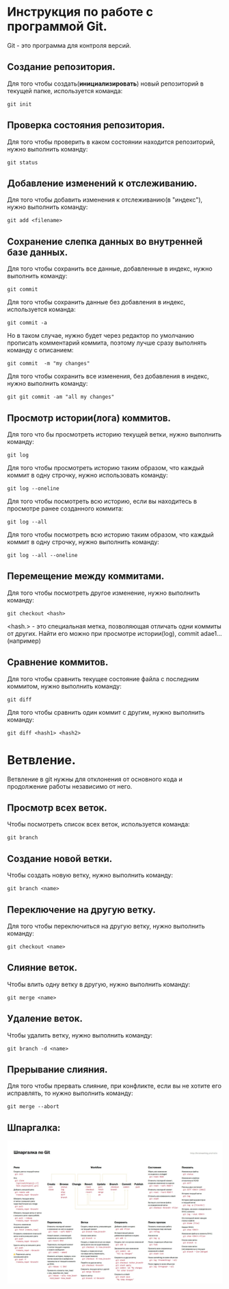 # Инструкция по работе с программой Git.

Git - это программа для контроля версий.

## Создание репозитория.

Для того чтобы создать(**инициализировать**) новый репозиторий в текущей папке,
используется команда:

    git init

## Проверка состояния репозитория.

Для того чтобы проверить в каком состоянии находится репозиторий, нужно 
выполнить команду: 
    
    git status

## Добавление изменений к отслеживанию.

Для того чтобы добавить изменения к отслеживанию(в "индекс"), нужно 
выполнить команду:

    git add <filename>

## Сохранение слепка данных во внутренней базе данных.

Для того чтобы сохранить все данные, добавленные в индекс, нужно выполнить команду:

    git commit

Для того чтобы сохранить данные без добавления в индекс, используется команда:

    git commit -a

Но в таком случае, нужно будет через редактор по умолчанию прописать комментарий коммита, поэтому
лучше сразу выполнять команду с описанием:

    git commit  -m "my changes"

Для того чтобы сохранить все изменения, без добавления в индекс, нужно выполнить команду:

    git git commit -am "all my changes"

## Просмотр истории(лога) коммитов.

Для того что бы просмотреть историю текущей ветки, нужно выполнить команду:

    git log

Для того чтобы просмотреть историю таким образом, что каждый коммит в одну строчку, 
нужно использовать команду:

    git log --oneline 

Для того чтобы посмотреть всю историю, если вы находитесь в просмотре ранее созданного коммита:

    git log --all

Для того чтобы посмотреть всю историю таким образом, что каждый коммит в одну строчку,
нужно выполнить команду: 

    git log --all --oneline

## Перемещение между коммитами.

Для того чтобы посмотреть другое изменение, нужно выполнить команду: 

    git checkout <hash>

<hash.> - это специальная метка, позволяющая отличать одни коммиты от других.
Найти его можно при просмотре истории(log), commit adae1...(например)

## Сравнение коммитов.

Для того чтобы сравнить текущее состояние файла с последним коммитом, 
нужно выполнить команду:

    git diff

Для того чтобы сравнить один коммит с другим, нужно выполнить команду:

    git diff <hash1> <hash2>

# Ветвление.

Ветвление в git нужны для отклонения от основного кода и 
продолжение работы независимо от него.

## Просмотр всех веток.

Чтобы посмотреть список всех веток, используется команда:

    git branch

## Создание новой ветки.

Чтобы создать новую ветку, нужно выполнить команду:

    git branch <name>

## Переключение на другую ветку.

Для того чтобы переключиться на другую ветку, нужно выполнить команду:

    git checkout <name>

## Слияние веток.

Чтобы влить одну ветку в другую, нужно выполнить команду:

    git merge <name>

## Удаление веток.

Чтобы удалить ветку, нужно выполнить команду:

    git branch -d <name>

## Прерывание слияния.

Для того чтобы прервать слияние, при конфликте, если вы не хотите его исправлять,
то нужно выполнить команду:

    git merge --abort

## Шпаргалка:

![Git](/git.jpg)
